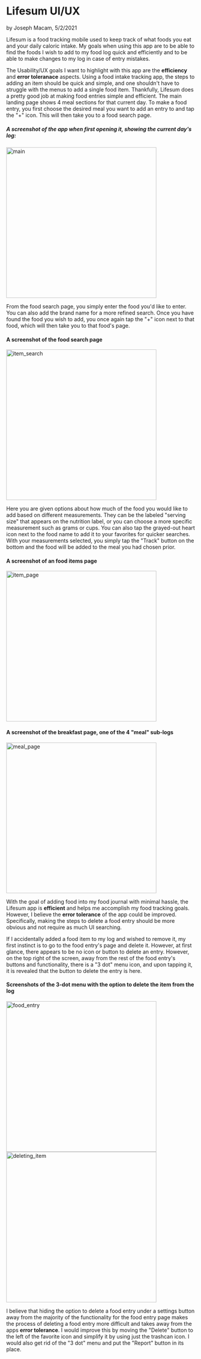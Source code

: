 # Lifesum UI/UX
by Joseph Macam, 5/2/2021

Lifesum is a food tracking mobile used to keep track of what foods you eat and your daily caloric intake. 
My goals when using this app are to be able to find the foods I wish to add to my food log quick
and efficiently and to be able to make changes to my log in case of entry mistakes. 

The Usability/UX goals I want to highlight with this app are the **efficiency** and **error toleranace** aspects. 
Using a food intake tracking app, the steps to adding an item should be quick and simple, and one shouldn't have to struggle
with the menus to add a single food item. Thankfully, Lifesum does a pretty good job at making food entries simple and efficient.
The main landing page shows 4 meal sections for that current day. To make a food entry, you first choose the desired meal
you want to add an entry to and tap the "+" icon. This will then take you to a food search page.

##### A screenshot of the app when first opening it, showing the current day's log:
<img src="../assets/j02/main.jpg" alt="main" width="400"/>

From the food search page, you simply enter the food you'd like to enter. You can also add the brand name for a more refined search. Once
you have found the food you wish to add, you once again tap the "+" icon next to that food, which will then take you to that food's page.

#### A screenshot of the food search page
<img src="../assets/j02/item_search.jpg" alt="item_search" width="400"/>

Here you are given options about how much of the food you would like to add based on different measurements. They can be the labeled 
"serving size" that appears on the nutrition label, or you can choose a more specific measurement such as grams or cups. You can
also tap the grayed-out heart icon next to the food name to add it to your favorites for quicker searches. With your measurements selected,
you simply tap the "Track" button on the bottom and the food will be added to the meal you had chosen prior.

#### A screenshot of an food items page
<img src="../assets/j02/item_page.jpg" alt="item_page" width="400"/>

#### A screenshot of the breakfast page, one of the 4 "meal" sub-logs
<img src="../assets/j02/meal_page.jpg" alt="meal_page" width="400"/>

With the goal of adding food into my food journal with minimal hassle, the Lifesum app is **efficient** and helps me accomplish
my food tracking goals. However, I believe the **error tolerance** of the app could be improved. Specifically, making the steps
to delete a food entry should be more obvious and not require as much UI searching.

If I accidentally added a food item to my log and wished to remove it, my first instinct is to go to the food entry's page and delete it. 
However, at first glance, there appears to be no icon or button to delete an entry. However, on the top right of the screen, away from the 
rest of the food entry's buttons and functionality, there is a "3 dot" menu icon, and upon tapping it, it is revealed that the button to
delete the entry is here.

#### Screenshots of the 3-dot menu with the option to delete the item from the log
<img src="../assets/j02/food_entry.jpg" alt="food_entry" width="400"/>
<img src="../assets/j02/deleting_item.jpg" alt="deleting_item" width="400"/>

I believe that hiding the option to delete a food entry under a settings button away from the majority of the functionality for the food entry
page makes the process of deleting a food entry more difficult and takes away from the apps **error tolerance**. I would improve this by moving 
the "Delete" button to the left of the favorite icon and simplify it by using just the trashcan icon. I would also get rid of the "3 dot" menu 
and put the "Report" button in its place.


